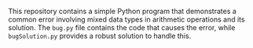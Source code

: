 This repository contains a simple Python program that demonstrates a common error involving mixed data types in arithmetic operations and its solution. The `bug.py` file contains the code that causes the error, while `bugSolution.py` provides a robust solution to handle this.
